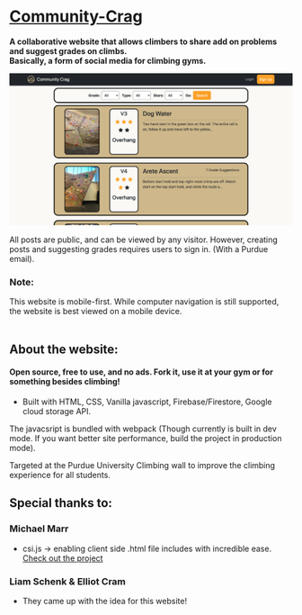 # [Community-Crag](https://communitycrag.com)
**A collaborative website that allows climbers to share add on problems and suggest grades on climbs.  
Basically, a form of social media for climbing gyms.**

![Community Crag Home](https://github.com/Trevin-Small/Community-Crag/blob/main/dist/assets/ccrag.png)

All posts are public, and can be viewed by any visitor. However, creating posts and suggesting grades requires users to sign in. (With a Purdue email). 

### Note: 
This website is mobile-first. While computer navigation is still supported, the website is best viewed on a mobile device.
<br>
<br>
## About the website:
#### Open source, free to use, and no ads. Fork it, use it at your gym or for something besides climbing!
- Built with HTML, CSS, Vanilla javascript, Firebase/Firestore, Google cloud storage API.

The javacsript is bundled with webpack (Though currently is built in dev mode. If you want better site performance, build the project in production mode).

Targeted at the Purdue University Climbing wall to improve the climbing experience for all students. 

## Special thanks to:
### Michael Marr
- csi.js -> enabling client side .html file includes with incredible ease. [Check out the project](https://github.com/LexmarkWeb/csi.js) 

### Liam Schenk & Elliot Cram
- They came up with the idea for this website!
